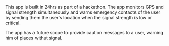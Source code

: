 This app is built in 24hrs as part of a hackathon.
The app monitors GPS and signal strength simultaneously and warns emergency contacts of the user by sending them the user's location when the signal strength is low or critical.

The app has a future scope to provide caution messages to a user, warning him of places withut signal.

